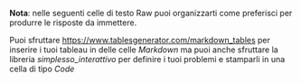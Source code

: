 __Nota__: nelle seguenti celle di testo Raw puoi organizzarti come preferisci per produrre le risposte da immettere.

Puoi sfruttare https://www.tablesgenerator.com/markdown_tables per inserire i tuoi tableau in delle celle _Markdown_ ma puoi anche sfruttare la libreria _simplesso_interattivo_ per definire i tuoi problemi e stamparli in una cella di tipo _Code_
